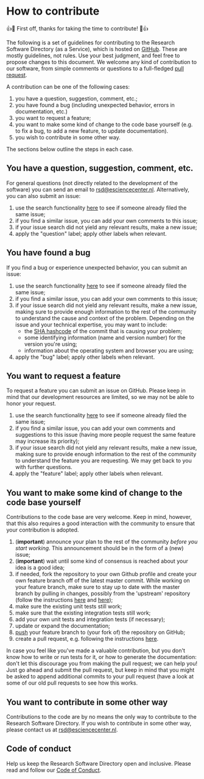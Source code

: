 # How to contribute

:+1::tada: First off, thanks for taking the time to contribute! :tada::+1:

The following is a set of guidelines for contributing to the Research Software Directory (as a Service), which is hosted on [GitHub](https://github.com/research-software-directory/RSD-as-a-service).
These are mostly guidelines, not rules. Use your best judgment, and feel free to propose changes to this document.
We welcome any kind of contribution to our software, from simple comments or questions to a full-fledged [pull request](https://help.github.com/articles/about-pull-requests/).

A contribution can be one of the following cases:

1. you have a question, suggestion, comment, etc.;
2. you have found a bug (including unexpected behavior, errors in documentation, etc.)
3. you want to request a feature;
4. you want to make some kind of change to the code base yourself (e.g. to fix a bug, to add a new feature, to update documentation).
5. you wish to contribute in some other way.

The sections below outline the steps in each case.

## You have a question, suggestion, comment, etc.

For general questions (not directly related to the development of the software) you can send an email to rsd@esciencecenter.nl. Alternatively, you can also submit an issue:

1. use the search functionality [here](https://github.com/research-software-directory/RSD-as-a-service/issues) to see if someone already filed the same issue;
2. if you find a similar issue, you can add your own comments to this issue;
3. if your issue search did not yield any relevant results, make a new issue;
4. apply the "question" label; apply other labels when relevant.

## You have found a bug

If you find a bug or experience unexpected behavior, you can submit an issue:

1. use the search functionality [here](https://github.com/research-software-directory/RSD-as-a-service/issues) to see if someone already filed the same issue;
2. if you find a similar issue, you can add your own comments to this issue;
3. if your issue search did not yield any relevant results, make a new issue, making sure to provide enough information to the rest of the community to understand the cause and context of the problem. Depending on the issue and your technical expertise, you may want to include:
    * the [SHA hashcode](https://help.github.com/articles/autolinked-references-and-urls/#commit-shas) of the commit that is causing your problem;
    * some identifying information (name and version number) for the version you're using;
    * information about the operating system and browser you are using;
4. apply the "bug" label; apply other labels when relevant.

## You want to request a feature

To request a feature you can submit an issue on GitHub. Please keep in mind that our development resources are limited, so we may not be able to honor your request.

1. use the search functionality [here](https://github.com/research-software-directory/RSD-as-a-service/issues) to see if someone already filed the same issue;
2. if you find a similar issue, you can add your own comments and suggestions to this issue (having more people request the same feature may increase its priority);
3. if your issue search did not yield any relevant results, make a new issue, making sure to provide enough information to the rest of the community to understand the feature you are requesting. We may get back to you with further questions.
4. apply the "feature" label; apply other labels when relevant.

## You want to make some kind of change to the code base yourself

Contributions to the code base are very welcome. Keep in mind, however, that this also requires a good interaction with the community to ensure that your contribution is adopted.

1. (**important**) announce your plan to the rest of the community _before you start working_. This announcement should be in the form of a (new) issue;
2. (**important**) wait until some kind of consensus is reached about your idea is a good idea;
3. if needed, fork the repository to your own Github profile and create your own feature branch off of the latest master commit. While working on your feature branch, make sure to stay up to date with the master branch by pulling in changes, possibly from the 'upstream' repository (follow the instructions [here](https://help.github.com/articles/configuring-a-remote-for-a-fork/) and [here](https://help.github.com/articles/syncing-a-fork/));
4. make sure the existing unit tests still work;
5. make sure that the existing integration tests still work;
6. add your own unit tests and integration tests (if necessary);
7. update or expand the documentation;
8. [push](http://rogerdudler.github.io/git-guide/) your feature branch to (your fork of) the repository on GitHub;
9. create a pull request, e.g. following the instructions [here](https://help.github.com/articles/creating-a-pull-request/).

In case you feel like you've made a valuable contribution, but you don't know how to write or run tests for it, or how to generate the documentation: don't let this discourage you from making the pull request; we can help you! Just go ahead and submit the pull request, but keep in mind that you might be asked to append additional commits to your pull request (have a look at some of our old pull requests to see how this works.

## You want to contribute in some other way

Contributions to the code are by no means the only way to contribute to the Research Software Directory. If you wish to contribute in some other way, please contact us at rsd@esciencecenter.nl.

## Code of conduct

Help us keep the Research Software Directory open and inclusive. Please read and follow our [Code of Conduct](/contribute/code-of-conduct).
